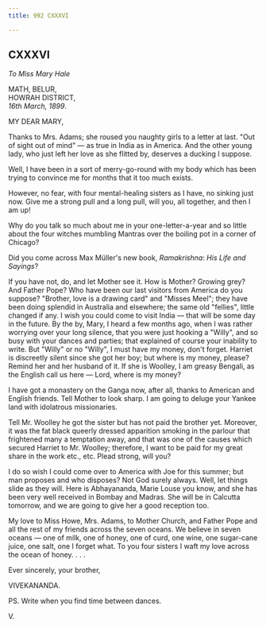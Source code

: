 ```yaml
---
title: 992 CXXXVI

---
```

  

  


## CXXXVI

*To Miss Mary Hale*

MATH, BELUR,  
HOWRAH DISTRICT,  
*16th March, 1899*.

MY DEAR MARY,

Thanks to Mrs. Adams; she roused you naughty girls to a letter at last.
"Out of sight out of mind" — as true in India as in America. And the
other young lady, who just left her love as she flitted by, deserves a
ducking I suppose.

Well, I have been in a sort of merry-go-round with my body which has
been trying to convince me for months that it too much exists.

However, no fear, with four mental-healing sisters as I have, no sinking
just now. Give me a strong pull and a long pull, will you, all together,
and then I am up!

Why do you talk so much about me in your one-letter-a-year and so little
about the four witches mumbling Mantras over the boiling pot in a corner
of Chicago?

Did you come across Max Müller's new book, *Ramakrishna*: *His Life and
Sayings*?

If you have not, do, and let Mother see it. How is Mother? Growing grey?
And Father Pope? Who have been our last visitors from America do you
suppose? "Brother, love is a drawing card" and "Misses Meel"; they have
been doing splendid in Australia and elsewhere; the same old "fellies",
little changed if any. I wish you could come to visit India — that will
be some day in the future. By the by, Mary, I heard a few months ago,
when I was rather worrying over your long silence, that you were just
hooking a "Willy", and so busy with your dances and parties; that
explained of course your inability to write. But "Willy" or no "Willy",
I must have my money, don't forget. Harriet is discreetly silent since
she got her boy; but where is my money, please? Remind her and her
husband of it. If she is Woolley, I am greasy Bengali, as the English
call us here — Lord, where is my money?

I have got a monastery on the Ganga now, after all, thanks to American
and English friends. Tell Mother to look sharp. I am going to deluge
your Yankee land with idolatrous missionaries.

Tell Mr. Woolley he got the sister but has not paid the brother yet.
Moreover, it was the fat black queerly dressed apparition smoking in the
parlour that frightened many a temptation away, and that was one of the
causes which secured Harriet to Mr. Woolley; therefore, I want to be
paid for my great share in the work etc., etc. Plead strong, will you?

I do so wish I could come over to America with Joe for this summer; but
man proposes and who disposes? Not God surely always. Well, let things
slide as they will. Here is Abhayananda, Marie Louse you know, and she
has been very well received in Bombay and Madras. She will be in
Calcutta tomorrow, and we are going to give her a good reception too.

My love to Miss Howe, Mrs. Adams, to Mother Church, and Father Pope and
all the rest of my friends across the seven oceans. We believe in seven
oceans — one of milk, one of honey, one of curd, one wine, one
sugar-cane juice, one salt, one I forget what. To you four sisters I
waft my love across the ocean of honey. . . . 

Ever sincerely, your brother,

VIVEKANANDA.

  
PS. Write when you find time between dances.

V.